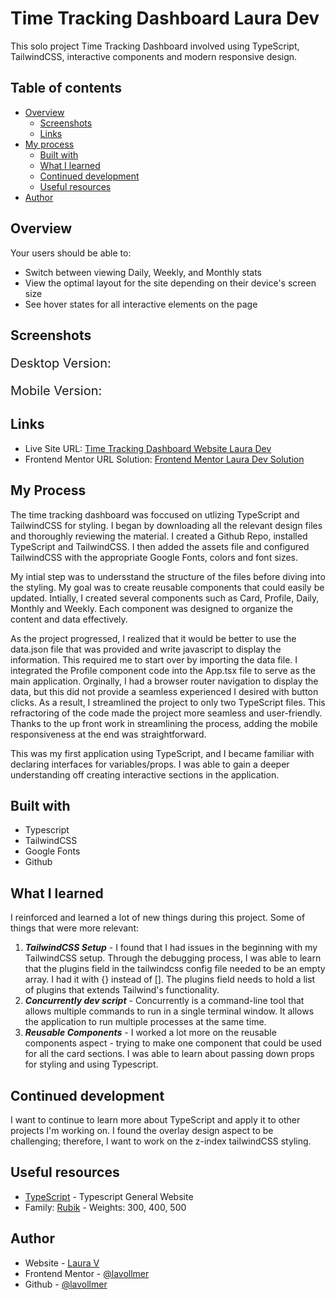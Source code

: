 # Time Tracking Dashboard Laura Dev

This solo project Time Tracking Dashboard involved using TypeScript, TailwindCSS, interactive components and modern responsive design.

## Table of contents

- [Overview](#overview)
  - [Screenshots](#screenshots)
  - [Links](#links)
- [My process](#my-process)
  - [Built with](#built-with)
  - [What I learned](#what-i-learned)
  - [Continued development](#continued-development)
  - [Useful resources](#useful-resources)
- [Author](#author)

## Overview

Your users should be able to:

- Switch between viewing Daily, Weekly, and Monthly stats
- View the optimal layout for the site depending on their device's screen size
- See hover states for all interactive elements on the page

## Screenshots

<p style="font-size:20px;">Desktop Version:</p>


<p style="font-size:20px;">Mobile Version:</p>


## Links

- Live Site URL: [Time Tracking Dashboard Website Laura Dev]()
- Frontend Mentor URL Solution: [Frontend Mentor Laura Dev Solution]()

## My Process

The time tracking dashboard was foccused on utlizing TypeScript and TailwindCSS for styling. I began by downloading all the relevant design files and thoroughly reviewing the material. I created a Github Repo, installed TypeScript and TailwindCSS. I then added the assets file and configured TailwindCSS with the appropriate Google Fonts, colors and font sizes.

My intial step was to undersstand the structure of the files before diving into the styling. My goal was to create reusable components that could easily be updated. Intially, I created several components such as Card, Profile, Daily, Monthly and Weekly. Each component was designed to organize the content and data effectively.

As the project progressed, I realized that it would be better to use the data.json file that was provided and write javascript to display the information. This required me to start over by importing the data file. I integrated the Profile component code into the App.tsx file to serve as the main application. Orginally, I had a browser router navigation to display the data, but this did not provide a seamless experienced I desired with button clicks. As a result, I streamlined the project to only two TypeScript files. This refractoring of the code made the project more seamless and user-friendly. Thanks to the up front work in streamlining the process, adding the mobile responsiveness at the end was straightforward.

This was my first application using TypeScript, and I became familiar with declaring interfaces for variables/props. I was able to gain a deeper understanding off creating interactive sections in the application.

## Built with

- Typescript
- TailwindCSS
- Google Fonts
- Github

## What I learned

I reinforced and learned a lot of new things during this project. Some of things that were more relevant:

1. **_TailwindCSS Setup_** - I found that I had issues in the beginning with my TailwindCSS setup. Through the debugging process, I was able to learn that the plugins field in the tailwindcss config file needed to be an empty array. I had it with {} instead of []. The plugins field needs to hold a list of plugins that extends Tailwind's functionality.
2. **_Concurrently dev script_** - Concurrently is a command-line tool that allows multiple commands to run in a single terminal window. It allows the application to run multiple processes at the same time. 
3. **_Reusable Components_** - I worked a lot more on the reusable components aspect - trying to make one component that could be used for all the card sections. I was able to learn about passing down props for styling and using Typescript.

## Continued development

I want to continue to learn more about TypeScript and apply it to other projects I'm working on. I found the overlay design aspect to be challenging; therefore, I want to work on the z-index tailwindCSS styling.

## Useful resources

- [TypeScript](https://www.typescriptlang.org/) - Typescript General Website
- Family: [Rubik](https://fonts.google.com/specimen/Rubik) - Weights: 300, 400, 500

## Author

- Website - [Laura V](www.lauradeveloper.com)
- Frontend Mentor - [@lavollmer](https://www.frontendmentor.io/profile/lavollmer)
- Github - [@lavollmer](https://github.com/lavollmer)